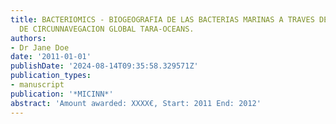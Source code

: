 ```yaml
---
title: BACTERIOMICS - BIOGEOGRAFIA DE LAS BACTERIAS MARINAS A TRAVES DEL PROYECTO
  DE CIRCUNNAVEGACION GLOBAL TARA-OCEANS.
authors:
- Dr Jane Doe
date: '2011-01-01'
publishDate: '2024-08-14T09:35:58.329571Z'
publication_types:
- manuscript
publication: '*MICINN*'
abstract: 'Amount awarded: XXXX€, Start: 2011 End: 2012'
---
```

